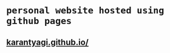 # `personal website hosted using github pages `

## [karantyagi.github.io/](https://karantyagi.github.io)

